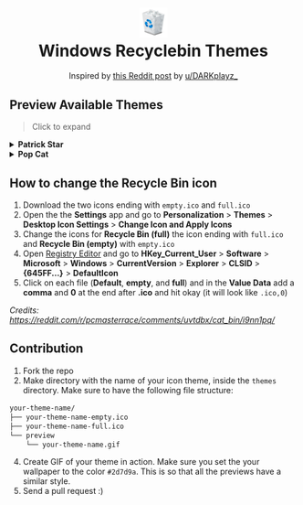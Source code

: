 <h1 align="center">
<img src="assets/default-bin-icon.png" width="10%" height="10%"><br>
  Windows Recyclebin Themes 
</h1>
<p align="center">
<span>Inspired by <a href="https://reddit.com/r/pcmasterrace/comments/uvtdbx/cat_bin/">this Reddit post</a> by <a href="https://reddit.com/user/DARKplayz_">u/DARKplayz_</a></span>
</p>

## Preview Available Themes

> Click to expand

<details>
<summary><b>Patrick Star</b></summary>
<img src="themes/patrick-star/preview/patrick-star.gif">
<br>
<b><a href="https://github.com/sdushantha/recycle-bin-themes/tree/main/themes/patrick-star">[View Icons]</a></b>
</details>

<details>
<summary><b>Pop Cat</b></summary>
<img src="themes/pop-cat/preview/pop-cat.gif">
<br>
<b><a href="https://github.com/sdushantha/recycle-bin-themes/tree/main/themes/pop-cat">[View Icons]</a></b>
</details>

## How to change the Recycle Bin icon
1. Download the two icons ending with `empty.ico` and `full.ico`
2. Open the the **Settings** app and go to **Personalization** > **Themes** > **Desktop Icon Settings** > **Change Icon and Apply Icons**
3. Change the icons for **Recycle Bin (full)** the icon ending with `full.ico` and **Recycle Bin (empty)** with `empty.ico`
3. Open [Registry Editor](https://support.microsoft.com/en-us/windows/how-to-open-registry-editor-in-windows-10-deab38e6-91d6-e0aa-4b7c-8878d9e07b11) and go to **HKey_Current_User** > **Software** > **Microsoft** > **Windows** > **CurrentVersion** > **Explorer** > **CLSID** > **{645FF...}** > **DefaultIcon**
4. Click on each file (**Default**, **empty**, and **full**) and in the **Value Data** add a **comma** and **0** at the end after **.ico** and hit okay (it will look like `.ico,0`)

*Credits: https://reddit.com/r/pcmasterrace/comments/uvtdbx/cat_bin/i9nn1pq/*

## Contribution
1. Fork the repo
2. Make directory with the name of your icon theme, inside the `themes` directory. Make sure to have the following file structure:
```
your-theme-name/
├── your-theme-name-empty.ico
├── your-theme-name-full.ico
└── preview
    └── your-theme-name.gif  
```
4. Create GIF of your theme in action. Make sure you set the your wallpaper to the color `#2d7d9a`. This is so that all the previews have a similar style.
3. Send a pull request :)
